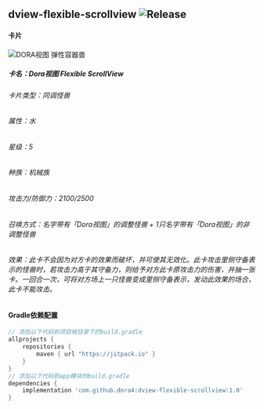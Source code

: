 dview-flexible-scrollview
![Release](https://jitpack.io/v/dora4/dview-flexible-scrollview.svg)
--------------------------------

#### 卡片

![DORA视图 弹性容器兽](https://github.com/user-attachments/assets/868d5072-8243-49ab-b092-806c272e74cf)

##### 卡名：Dora视图 Flexible ScrollView
###### 卡片类型：同调怪兽
###### 属性：水
###### 星级：5
###### 种族：机械族
###### 攻击力/防御力：2100/2500
###### 召唤方式：名字带有「Dora视图」的调整怪兽 + 1只名字带有「Dora视图」的非调整怪兽
###### 效果：此卡不会因为对方卡的效果而破坏，并可使其无效化。此卡攻击里侧守备表示的怪兽时，若攻击力高于其守备力，则给予对方此卡原攻击力的伤害，并抽一张卡。一回合一次，可将对方场上一只怪兽变成里侧守备表示，发动此效果的场合，此卡不能攻击。

#### Gradle依赖配置

```groovy
// 添加以下代码到项目根目录下的build.gradle
allprojects {
    repositories {
        maven { url "https://jitpack.io" }
    }
}
// 添加以下代码到app模块的build.gradle
dependencies {
    implementation 'com.github.dora4:dview-flexible-scrollview:1.0'
}
```
